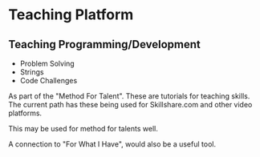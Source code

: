 <body>
  <h1>Teaching Platform </h1>
<h2>Teaching Programming/Development</h2>
  <ul>
<li>Problem Solving</li>
  <li>Strings</li>
    <li>Code Challenges</li>
  </ul>
  <p>As part of the "Method For Talent". These are tutorials for teaching skills. The current path has these being used for Skillshare.com and other video platforms.</p>  <p>This may be used for method for talents well.</p>
  <p> A connection to "For What I Have", would also be a useful tool. </p>
  
  
</body>

